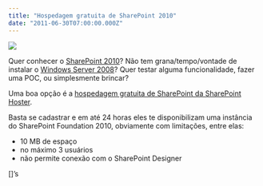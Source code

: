 ```yaml
---
title: "Hospedagem gratuita de SharePoint 2010"
date: "2011-06-30T07:00:00.000Z"
---
```

![](https://cdn-images-1.medium.com/max/800/0*srYU3oEUtkT_zR9z.png)

Quer conhecer o [SharePoint 2010](http://sharepoint.microsoft.com/pt-br/Pages/default.aspx)? Não tem grana/tempo/vontade de instalar o [Windows Server 2008](http://www.microsoft.com/brasil/windowsserver/)? Quer testar alguma funcionalidade, fazer uma POC, ou simplesmente brincar?

Uma boa opção é a [hospedagem gratuita de SharePoint da SharePoint Hoster](http://www.sharepointhoster.com/free-sharepoint).

Basta se cadastrar e em até 24 horas eles te disponibilizam uma instância do SharePoint Foundation 2010, obviamente com limitações, entre elas:

*   10 MB de espaço
*   no máximo 3 usuários
*   não permite conexão com o SharePoint Designer

\[\]’s